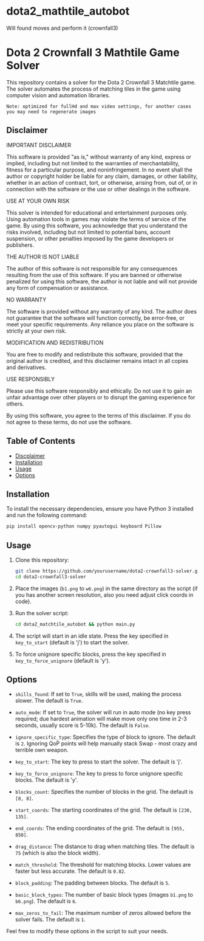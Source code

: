 # dota2_mathtile_autobot
Will found moves and perform it (crownfall3)

# Dota 2 Crownfall 3 Mathtile Game Solver

This repository contains a solver for the Dota 2 Crownfall 3 Matchtile game. The solver automates the process of matching tiles in the game using computer vision and automation libraries.

`Note: optimized for fullHd and max video settings, for another cases you may need to regenerate images`

## Disclaimer

IMPORTANT DISCLAIMER

This software is provided "as is," without warranty of any kind, express or implied, including but not limited to the warranties of merchantability, fitness for a particular purpose, and noninfringement. In no event shall the author or copyright holder be liable for any claim, damages, or other liability, whether in an action of contract, tort, or otherwise, arising from, out of, or in connection with the software or the use or other dealings in the software.

USE AT YOUR OWN RISK

This solver is intended for educational and entertainment purposes only. Using automation tools in games may violate the terms of service of the game. By using this software, you acknowledge that you understand the risks involved, including but not limited to potential bans, account suspension, or other penalties imposed by the game developers or publishers.

THE AUTHOR IS NOT LIABLE

The author of this software is not responsible for any consequences resulting from the use of this software. If you are banned or otherwise penalized for using this software, the author is not liable and will not provide any form of compensation or assistance.

NO WARRANTY

The software is provided without any warranty of any kind. The author does not guarantee that the software will function correctly, be error-free, or meet your specific requirements. Any reliance you place on the software is strictly at your own risk.

MODIFICATION AND REDISTRIBUTION

You are free to modify and redistribute this software, provided that the original author is credited, and this disclaimer remains intact in all copies and derivatives.

USE RESPONSIBLY

Please use this software responsibly and ethically. Do not use it to gain an unfair advantage over other players or to disrupt the gaming experience for others.

By using this software, you agree to the terms of this disclaimer. If you do not agree to these terms, do not use the software.


## Table of Contents
- [Discplaimer](#disclaimer)
- [Installation](#installation)
- [Usage](#usage)
- [Options](#options)

## Installation

To install the necessary dependencies, ensure you have Python 3 installed and run the following command:

```bash
pip install opencv-python numpy pyautogui keyboard Pillow
```

## Usage

1. Clone this repository:
    ```bash
    git clone https://github.com/yourusername/dota2-crownfall3-solver.git
    cd dota2-crownfall3-solver
    ```

2. Place the images (`b1.png` to `w6.png`) in the same directory as the script (if you has another screen resolution, also you need adjust click coords in code).

3. Run the solver script:
    ```bash
    cd dota2_matchtile_autobot && python main.py
    ```

4. The script will start in an idle state. Press the key specified in `key_to_start` (default is 'j') to start the solver.

5. To force unignore specific blocks, press the key specified in `key_to_force_unignore` (default is 'y').

## Options

- `skills_found`: If set to `True`, skills will be used, making the process slower. The default is `True`.

- `auto_mode`: If set to `True`, the solver will run in auto mode (no key press required; due hardest animation will make move only one time in 2-3 seconds, usually score is 5-10k). The default is `False`.

- `ignore_specific_type`: Specifies the type of block to ignore. The default is `2`. Ignoring QoP points will help manually stack Swap - most crazy and terrible own weapon.

- `key_to_start`: The key to press to start the solver. The default is 'j'.

- `key_to_force_unignore`: The key to press to force unignore specific blocks. The default is 'y'.

- `blocks_count`: Specifies the number of blocks in the grid. The default is `[8, 8]`.

- `start_coords`: The starting coordinates of the grid. The default is `[230, 135]`.

- `end_coords`: The ending coordinates of the grid. The default is `[955, 850]`.

- `drag_distance`: The distance to drag when matching tiles. The default is `75` (which is also the block width).

- `match_threshold`: The threshold for matching blocks. Lower values are faster but less accurate. The default is `0.82`.

- `block_padding`: The padding between blocks. The default is `5`.

- `basic_block_types`: The number of basic block types (images `b1.png` to `b6.png`). The default is `6`.

- `max_zeros_to_fail`: The maximum number of zeros allowed before the solver fails. The default is `1`.

Feel free to modify these options in the script to suit your needs.
